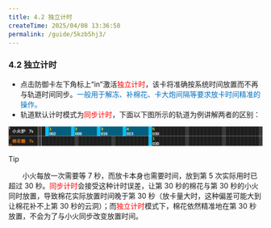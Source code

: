 ```yaml
---
title: 4.2 独立计时
createTime: 2025/04/08 13:36:58
permalink: /guide/5kzb5hj3/
---
```


### 4.2 独立计时

- 点击防御卡左下角标上“in”激活<span style="color: red;">独立计时</span>，该卡将准确按系统时间放置而不再与轨道时间同步。<span style="color: #0070C0;">一般用于解冻、补棉花、卡大炮间隔等要求放卡时间精准的操作。</span>
- 轨道默认计时模式为<span style="color: red;">同步计时</span>，下面以下图所示的轨道为例讲解两者的区别：

![](./picture/4.2.0.1.png)

> [!tip]
> <span style="margin-left: 3.15ch;"></span>小火每放一次需要等 7 秒，而放卡本身也需要时间，放到第 5 次实际用时已超过 30 秒。<span style="color: red;">同步计时</span>会接受这种计时误差，让第 30 秒的棉花与第 30 秒的小火同时放置，导致棉花实际放置时间晚于第 30 秒（放卡量大时，这种偏差可能大到让棉花补不上第 30 秒的云洞）；而<span style="color: red;">独立计时</span>模式下，棉花依然精准地在第 30 秒放置，不会为了与小火同步改变放置时间。
